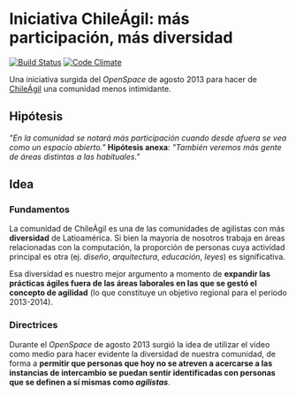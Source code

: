 Iniciativa ChileÁgil: más participación, más diversidad
=======================================================

[![Build Status](https://api.travis-ci.org/gonzalo-bulnes/agilistas.cl.png)](https://travis-ci.org/gonzalo-bulnes/agilistas.cl)
[![Code Climate](https://codeclimate.com/github/gonzalo-bulnes/agilistas.cl.png)](https://codeclimate.com/github/gonzalo-bulnes/agilistas.cl)

Una iniciativa surgida del _OpenSpace_ de agosto 2013 para hacer de [ChileÁgil](http://www.chileagil.cl) una comunidad menos intimidante.

Hipótesis
---------

_"En la comunidad se notará más participación cuando desde afuera se vea como un espacio abierto."_
**Hipótesis anexa**: _"También veremos más gente de áreas distintas a las habituales."_

Idea
----

### Fundamentos

La comunidad de ChileÁgil es una de las comunidades de agilistas con más **diversidad** de Latioamérica. Si bien la mayoría de nosotros trabaja en áreas relacionadas con la computación, la proporción de personas cuya actividad principal es otra (ej. _diseño_, _arquitectura_, _educación_, _leyes_) es significativa.

Esa diversidad es nuestro mejor argumento a momento de **expandir las prácticas ágiles fuera de las áreas laborales en las que se gestó el concepto de agilidad** (lo que constituye un objetivo regional para el periodo 2013-2014).

### Directrices

Durante el _OpenSpace_ de agosto 2013 surgió la idea de utilizar el video como medio para hacer evidente la diversidad de nuestra comunidad, de forma a **permitir que personas que hoy no se atreven a acercarse a las instancias de intercambio se puedan sentir identificadas con personas que se definen a sí mismas como _agilistas_**. 
